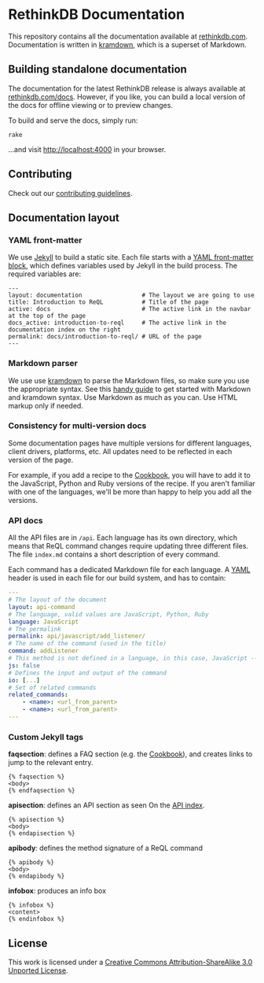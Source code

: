 # RethinkDB Documentation #

This repository contains all the documentation available at [rethinkdb.com](http://rethinkdb.com/). Documentation is written in [kramdown](http://kramdown.gettalong.org/), which is a superset of Markdown.

## Building standalone documentation ##

The documentation for the latest RethinkDB release is always available at [rethinkdb.com/docs](). However, if you like, you can build a local version of the docs for offline viewing or to preview changes.

To build and serve the docs, simply run:

```
rake
```

...and visit [http://localhost:4000]() in your browser.
## Contributing ##

Check out our [contributing guidelines](https://github.com/rethinkdb/docs/blob/master/CONTRIBUTING.md).

## Documentation layout ##

### YAML front-matter ###

We use [Jekyll](http://jekyllrb.com/) to build a static site. Each file starts with a [YAML front-matter block](http://jekyllrb.com/docs/frontmatter/), which defines variables used by Jekyll in the build process. The required variables are:

```
---
layout: documentation                 # The layout we are going to use
title: Introduction to ReQL           # Title of the page
active: docs                          # The active link in the navbar at the top of the page
docs_active: introduction-to-reql     # The active link in the documentation index on the right
permalink: docs/introduction-to-reql/ # URL of the page
---
```

### Markdown parser ###

We use use [kramdown](http://kramdown.gettalong.org/) to parse the Markdown files, so make sure you use the appropriate syntax. See this [handy guide](http://kramdown.gettalong.org/quickref.html) to get started with Markdown and kramdown syntax. Use Markdown as much as you can. Use HTML markup only if needed.

### Consistency for multi-version docs ###

Some documentation pages have multiple versions for different languages, client drivers, platforms, etc. All updates need to be reflected in each version of the page.

For example, if you add a recipe to the [Cookbook](http://rethinkdb.com/docs/cookbook/javascript/), you will have to add it to the JavaScript, Python and Ruby versions of the recipe. If you aren't familiar with one of the languages, we'll be more than happy to help you add all the versions.

### API docs ###

All the API files are in `/api`. Each language has its own directory, which means that ReQL command changes require updating three different files. The file `index.md` contains a short description of every command.

Each command has a dedicated Markdown file for each language. A [YAML](http://yaml.org/) header is used in each file for our build system, and has to contain:

```yaml
---
# The layout of the document
layout: api-command
# The language, valid values are JavaScript, Python, Ruby
language: JavaScript
# The permalink
permalink: api/javascript/add_listener/
# The name of the command (used in the title)
command: addListener
# This method is not defined in a language, in this case, JavaScript -- (valid keys are js, py, rb) -- optional
js: false
# Defines the input and output of the command
io: [...]
# Set of related commands
related_commands:
    - <name>: <url_from_parent>
    - <name>: <url_from_parent>
---
```

### Custom Jekyll tags ###

__faqsection__: defines a FAQ section (e.g. the [Cookbook](http://rethinkdb.com/docs/cookbook/javascript/)), and creates links to jump to the relevant entry.

```
{% faqsection %}
<body>
{% endfaqsection %}
```

__apisection__: defines an API section as seen On the [API index](http://rethinkdb.com/api/javascript).

```
{% apisection %}
<body>
{% endapisection %}
```

__apibody__: defines the method signature of a ReQL command

```
{% apibody %}
<body>
{% endapibody %}
```

__infobox__: produces an info box

```
{% infobox %}
<content>
{% endinfobox %}
```

## License ##

This work is licensed under a [Creative Commons Attribution-ShareAlike 3.0 Unported License](http://creativecommons.org/licenses/by-sa/3.0/).
